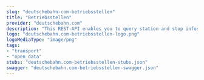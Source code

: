 ```yaml
---
slug: "deutschebahn-com-betriebsstellen"
title: "Betriebsstellen"
provider: "deutschebahn.com"
description: "This REST-API enables you to query station and stop infos"
logo: "deutschebahn.com-betriebsstellen-logo.png"
logoMediaType: "image/png"
tags:
- "transport"
- "open_data"
stubs: "deutschebahn.com-betriebsstellen-stubs.json"
swagger: "deutschebahn.com-betriebsstellen-swagger.json"
---
```

